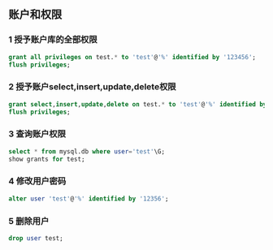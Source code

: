 ## 账户和权限

### 1 授予账户库的全部权限

```sql
grant all privileges on test.* to 'test'@'%' identified by '123456';
flush privileges;
```

### 2 授予账户select,insert,update,delete权限

```sql
grant select,insert,update,delete on test.* to 'test'@'%' identified by '123456';
flush privileges;
```

### 3 查询账户权限

```sql
select * from mysql.db where user='test'\G;
show grants for test;
```

### 4 修改用户密码

```sql
alter user 'test'@'%' identified by '12356';
```

### 5 删除用户

```sql
drop user test;
```

